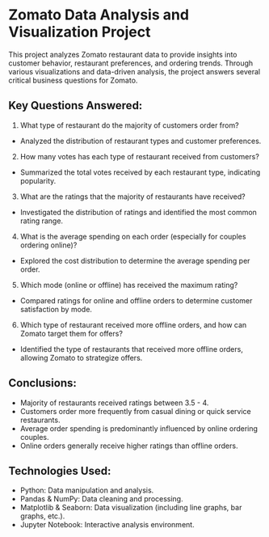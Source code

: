 # Zomato Data Analysis and Visualization Project

This project analyzes Zomato restaurant data to provide insights into customer behavior, restaurant preferences, and ordering trends. Through various visualizations and data-driven analysis, the project answers several critical business questions for Zomato.

## Key Questions Answered:
1. What type of restaurant do the majority of customers order from?
-   Analyzed the distribution of restaurant types and customer preferences.
2. How many votes has each type of restaurant received from customers? 
-   Summarized the total votes received by each restaurant type, indicating popularity. 
3. What are the ratings that the majority of restaurants have received?
-   Investigated the distribution of ratings and identified the most common rating range. 
4. What is the average spending on each order (especially for couples ordering online)?
-   Explored the cost distribution to determine the average spending per order. 
5. Which mode (online or offline) has received the maximum rating?
-   Compared ratings for online and offline orders to determine customer satisfaction by mode. 
6. Which type of restaurant received more offline orders, and how can Zomato target them for offers?
-   Identified the type of restaurants that received more offline orders, allowing Zomato to strategize offers. 

## Conclusions: 
- Majority of restaurants received ratings between 3.5 - 4. 
- Customers order more frequently from casual dining or quick service restaurants. 
- Average order spending is predominantly influenced by online ordering couples. 
- Online orders generally receive higher ratings than offline orders. 

## Technologies Used: 
- Python: Data manipulation and analysis. 
- Pandas & NumPy: Data cleaning and processing. 
- Matplotlib & Seaborn: Data visualization (including line graphs, bar graphs, etc.). 
- Jupyter Notebook: Interactive analysis environment.
